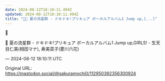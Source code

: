 ```yaml
---
date: 2024-08-12T18:10:11.494Z
updated: 2024-08-12T18:10:11.494Z
title: "🌠🎵 夏の流星群 - ドキドキ!プリキュア ボーカルアルバム1 Jump up,[...]"
---
```


<p>🌠</p><p>🎵 夏の流星群 - ドキドキ!プリキュア ボーカルアルバム1 Jump up,GIRLS! - 生天目仁美(相田マナ), 寿美菜子(菱川六花)</p>

&mdash; 2024-08-12 18:10:11 UTC

Original URL: https://mastodon.social/@sakuramochi0/112950392356300924
